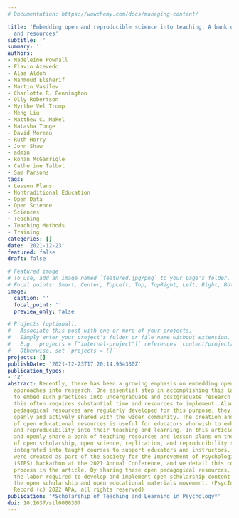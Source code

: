 ```yaml
---
# Documentation: https://wowchemy.com/docs/managing-content/

title: 'Embedding open and reproducible science into teaching: A bank of lesson plans
  and resources'
subtitle: ''
summary: ''
authors:
- Madeleine Pownall
- Flavio Azevedo
- Alaa Aldoh
- Mahmoud Elsherif
- Martin Vasilev
- Charlotte R. Pennington
- Olly Robertson
- Myrthe Vel Tromp
- Meng Liu
- Matthew C. Makel
- Natasha Tonge
- David Moreau
- Ruth Horry
- John Shaw
- admin
- Ronan McGarrigle
- Catherine Talbot
- Sam Parsons
tags:
- Lesson Plans
- Nontraditional Education
- Open Data
- Open Science
- Sciences
- Teaching
- Teaching Methods
- Training
categories: []
date: '2021-12-23'
featured: false
draft: false

# Featured image
# To use, add an image named `featured.jpg/png` to your page's folder.
# Focal points: Smart, Center, TopLeft, Top, TopRight, Left, Right, BottomLeft, Bottom, BottomRight.
image:
  caption: ''
  focal_point: ''
  preview_only: false

# Projects (optional).
#   Associate this post with one or more of your projects.
#   Simply enter your project's folder or file name without extension.
#   E.g. `projects = ["internal-project"]` references `content/project/deep-learning/index.md`.
#   Otherwise, set `projects = []`.
projects: []
publishDate: '2021-12-23T17:20:14.954330Z'
publication_types:
- '2'
abstract: Recently, there has been a growing emphasis on embedding open and reproducible
  approaches into research. One essential step in accomplishing this larger goal is
  to embed such practices into undergraduate and postgraduate research training. However,
  this often requires substantial time and resources to implement. Also, while many
  pedagogical resources are regularly developed for this purpose, they are not often
  openly and actively shared with the wider community. The creation and public sharing
  of open educational resources is useful for educators who wish to embed open scholarship
  and reproducibility into their teaching and learning. In this article, we describe
  and openly share a bank of teaching resources and lesson plans on the broad topics
  of open scholarship, open science, replication, and reproducibility that can be
  integrated into taught courses to support educators and instructors. These resources
  were created as part of the Society for the Improvement of Psychological Science
  (SIPS) hackathon at the 2021 Annual Conference, and we detail this collaborative
  process in the article. By sharing these open pedagogical resources, we aim to reduce
  the labor required to develop and implement open scholarship content to further
  the open scholarship and open educational materials movement. (PsycInfo Database
  Record (c) 2022 APA, all rights reserved)
publication: '*Scholarship of Teaching and Learning in Psychology*'
doi: 10.1037/stl0000307
---
```

